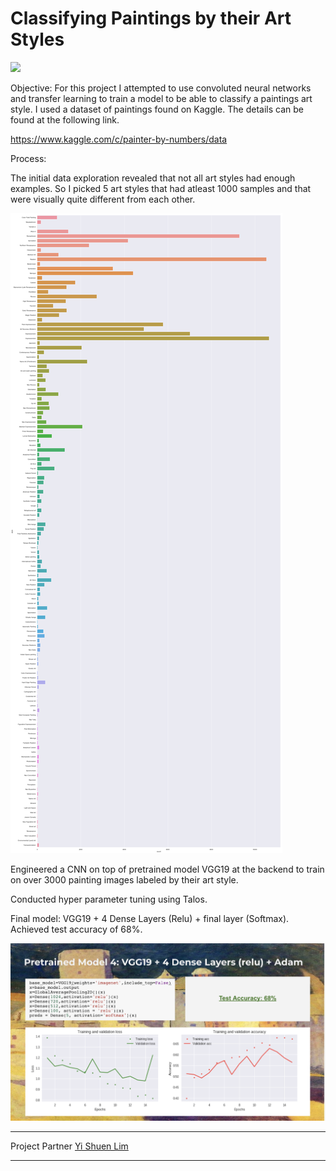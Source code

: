# Classifying Paintings by their Art Styles

![](/Media/artstyles.png)



Objective: 
	For this project I attempted to use convoluted neural networks and transfer learning to train a model to be able to classify 		a paintings art style. I used a dataset of paintings found on Kaggle. The details can be found at the following link. 

https://www.kaggle.com/c/painter-by-numbers/data


Process: 

The initial data exploration revealed that not all art styles had enough examples. So I picked  5 art styles that had atleast 1000 samples and that were visually quite different from each other. 



![](/Media/EDA.png)



Engineered a CNN  on top of pretrained model VGG19 at the backend  to train on over 3000 painting images labeled by their art style. 

Conducted hyper parameter tuning using Talos. 

Final model: VGG19  +  4 Dense Layers (Relu) + final layer (Softmax). Achieved test accuracy of 68%.





![](/Media/model.png)

*************************************************************
Project Partner [Yi Shuen Lim](https://github.com/yishuen)
*************************************************************
